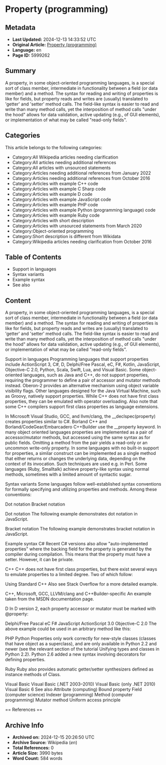# Property (programming)

## Metadata
- **Last Updated:** 2024-12-13 14:33:52 UTC
- **Original Article:** [Property (programming)](https://en.wikipedia.org/wiki/Property_(programming))
- **Language:** en
- **Page ID:** 5999262

## Summary
A property, in some object-oriented programming languages, is a special sort of class member, intermediate in functionality between a field (or data member) and a method. The syntax for reading and writing of properties is like for fields, but property reads and writes are (usually) translated to 'getter' and 'setter' method calls. The field-like syntax is easier to read and write than many method calls, yet the interposition of method calls "under the hood" allows for data validation, active updating (e.g., of GUI elements), or implementation of what may be called "read-only fields".

## Categories
This article belongs to the following categories:

- Category:All Wikipedia articles needing clarification
- Category:All articles needing additional references
- Category:All articles with unsourced statements
- Category:Articles needing additional references from January 2022
- Category:Articles needing additional references from October 2016
- Category:Articles with example C++ code
- Category:Articles with example C Sharp code
- Category:Articles with example D code
- Category:Articles with example JavaScript code
- Category:Articles with example PHP code
- Category:Articles with example Python (programming language) code
- Category:Articles with example Ruby code
- Category:Articles with short description
- Category:Articles with unsourced statements from March 2020
- Category:Object-oriented programming
- Category:Short description is different from Wikidata
- Category:Wikipedia articles needing clarification from October 2016

## Table of Contents

- Support in languages
- Syntax variants
- Example syntax
- See also

## Content

A property, in some object-oriented programming languages, is a special sort of class member, intermediate in functionality between a field (or data member) and a method. The syntax for reading and writing of properties is like for fields, but property reads and writes are (usually) translated to 'getter' and 'setter' method calls. The field-like syntax is easier to read and write than many method calls, yet the interposition of method calls "under the hood" allows for data validation, active updating (e.g., of GUI elements), or implementation of what may be called "read-only fields".

Support in languages
Programming languages that support properties include ActionScript 3, C#, D, Delphi/Free Pascal, eC, F#, Kotlin, JavaScript, Objective-C 2.0, Python, Scala, Swift, Lua, and Visual Basic.
Some object-oriented languages, such as Java and C++, do not support properties, requiring the programmer to define a pair of accessor and mutator methods instead.
Oberon-2 provides an alternative mechanism using object variable visibility flags.
Other languages designed for the Java Virtual Machine, such as Groovy, natively support properties.
While C++ does not have first class properties, they can be emulated with operator overloading.
Also note that some C++ compilers support first class properties as language extensions.

In Microsoft Visual Studio, GCC, and llvm/clang, the __declspec(property) creates properties similar to C#.
Borland C++ and Borland/CodeGear/Embarcadero C++Builder use the __property keyword.
In many object oriented languages properties are implemented as a pair of accessor/mutator methods, but accessed using the same syntax as for public fields. Omitting a method from the pair yields a read-only or an uncommon write-only property.
In some languages with no built-in support for properties, a similar construct can be implemented as a single method that either returns or changes the underlying data, depending on the context of its invocation. Such techniques are used e.g. in Perl. 
Some languages (Ruby, Smalltalk) achieve property-like syntax using normal methods, sometimes with a limited amount of syntactic sugar.

Syntax variants
Some languages follow well-established syntax conventions for formally specifying and utilizing properties and methods.
Among these conventions:

Dot notation
Bracket notation

Dot notation
The following example demonstrates dot notation in JavaScript.

Bracket notation
The following example demonstrates bracket notation in JavaScript.

Example syntax
C#
Recent C# versions also allow "auto-implemented properties" where the backing field for the property is generated by the compiler during compilation. This means that the property must have a setter. However, it can be private.

C++
C++ does not have first class properties, but there exist several ways to emulate properties to a limited degree. Two of which follow:

Using Standard C++
Also see Stack Overflow for a more detailed example.

C++, Microsoft, GCC, LLVM/clang and C++Builder-specific
An example taken from the MSDN documentation page.

D
In D version 2, each property accessor or mutator must be marked with @property:

Delphi/Free Pascal
eC
F#
JavaScript
ActionScript 3.0
Objective-C 2.0
The above example could be used in an arbitrary method like this:

PHP
Python
Properties only work correctly for new-style classes (classes that have object as a superclass), and are only available in Python 2.2 and newer (see the relevant section of the tutorial Unifying types and classes in Python 2.2). Python 2.6 added a new syntax involving decorators for defining properties.

Ruby
Ruby also provides automatic getter/setter synthesizers defined as instance methods of Class.

Visual Basic
Visual Basic (.NET 2003–2010)
Visual Basic (only .NET 2010)
Visual Basic 6
See also
Attribute (computing)
Bound property
Field (computer science)
Indexer (programming)
Method (computer programming)
Mutator method
Uniform access principle


== References ==

## Archive Info
- **Archived on:** 2024-12-15 20:26:50 UTC
- **Archive Source:** Wikipedia (_en_)
- **Total References:** 0
- **Article Size:** 3990 bytes
- **Word Count:** 584 words
